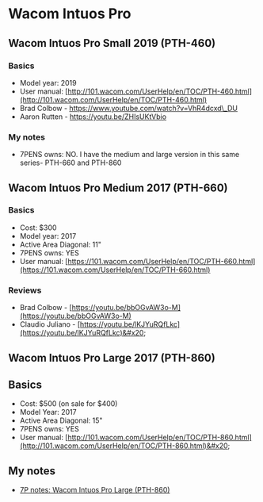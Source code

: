 # Wacom Intuos Pro

## Wacom Intuos Pro Small 2019 (PTH-460)

### Basics

* Model year: 2019
* User manual: [http://101.wacom.com/UserHelp/en/TOC/PTH-460.html](http://101.wacom.com/UserHelp/en/TOC/PTH-460.html)
* Brad Colbow - [https://www.youtube.com/watch?v=VhR4dcxd\_DU ](https://www.youtube.com/watch?v=VhR4dcxd\_DU)
* Aaron Rutten - [https://youtu.be/ZHIsUKtVbio ](https://youtu.be/ZHIsUKtVbio)

### My notes

* 7PENS owns: NO. I have the medium and large version in this same series- PTH-660 and PTH-860

## Wacom Intuos Pro Medium 2017 (PTH-660)

### Basics

* Cost: $300
* Model year: 2017
* Active Area Diagonal: 11"
* 7PENS owns: YES
* User manual: [https://101.wacom.com/UserHelp/en/TOC/PTH-660.html](https://101.wacom.com/UserHelp/en/TOC/PTH-660.html)

### Reviews

* Brad Colbow - [https://youtu.be/bbOGvAW3o-M](https://youtu.be/bbOGvAW3o-M)   &#x20;
* Claudio Juliano - [https://youtu.be/lKJYuRQfLkc](https://youtu.be/lKJYuRQfLkc)&#x20;

## Wacom Intuos Pro Large 2017 (PTH-860)

## Basics

* Cost: $500 (on sale for $400)
* Model Year: 2017
* Active Area Diagonal: 15"
* 7PENS owns: YES&#x20;
* User manual: [http://101.wacom.com/UserHelp/en/TOC/PTH-860.html](http://101.wacom.com/UserHelp/en/TOC/PTH-860.html)&#x20;

## My notes

* [7P notes: Wacom Intuos Pro Large (PTH-860)](https://app.gitbook.com/o/-LBUpLETf4LFiwdypBiE/s/Nde0PQIvNcFZNVxuTO0G/\~/changes/2035/7p-notes/wacom/7p-notes-wacom-intuos-pro-large-pth-860)

